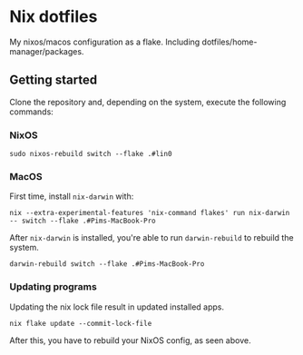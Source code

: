 # Nix dotfiles

My nixos/macos configuration as a flake. Including dotfiles/home-manager/packages.

## Getting started

Clone the repository and, depending on the system, execute the following commands:


### NixOS

```shell
sudo nixos-rebuild switch --flake .#lin0
```

### MacOS

First time, install `nix-darwin` with:

```shell
nix --extra-experimental-features 'nix-command flakes' run nix-darwin -- switch --flake .#Pims-MacBook-Pro
```

After `nix-darwin` is installed, you're able to run `darwin-rebuild` to rebuild the system.

```shell
darwin-rebuild switch --flake .#Pims-MacBook-Pro
```

### Updating programs

Updating the nix lock file result in updated installed apps.

```shell
nix flake update --commit-lock-file
```

After this, you have to rebuild your NixOS config, as seen above.
